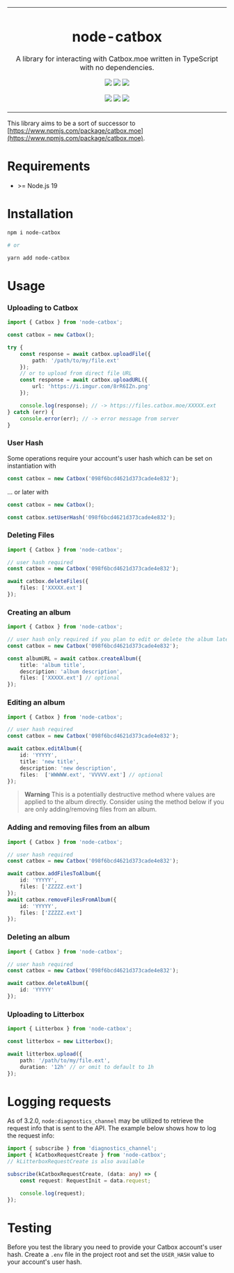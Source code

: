 <p align="center">
	<table>
		<tbody>
			<td align="center">
				<h1>node-catbox</h1>
				<p>A library for interacting with Catbox.moe written in TypeScript with no dependencies.</p>
				<p>
					<a href="https://www.npmjs.com/package/node-catbox"><img src="https://img.shields.io/npm/v/node-catbox?color=crimson&label=node-catbox&logo=npm"></a>
					<a href="https://www.npmjs.com/package/node-catbox"><img src="https://img.shields.io/npm/dt/node-catbox?color=crimson&logo=npm"></a>
					<a href="https://www.npmjs.com/package/node-catbox"><img src="https://img.shields.io/librariesio/release/npm/node-catbox?color=crimson&logo=npm"></a>
				</p>
				<p>
					<a href="https://github.com/depthbomb/node-catbox/releases/latest"><img src="https://img.shields.io/github/release-date/depthbomb/node-catbox.svg?label=Released&logo=github"></a>
					<a href="https://github.com/depthbomb/node-catbox/releases/latest"><img src="https://img.shields.io/github/release/depthbomb/node-catbox.svg?label=Stable&logo=github"></a>
					<a href="https://github.com/depthbomb/node-catbox"><img src="https://img.shields.io/github/repo-size/depthbomb/node-catbox.svg?label=Repo%20Size&logo=github"></a>
				</p>
				<img width="2000" height="0">
			</td>
		</tbody>
	</table>
</p>

This library aims to be a sort of successor to [https://www.npmjs.com/package/catbox.moe](https://www.npmjs.com/package/catbox.moe).

# Requirements

- \>= Node.js 19

# Installation

```sh
npm i node-catbox

# or

yarn add node-catbox
```

# Usage

### Uploading to Catbox

```ts
import { Catbox } from 'node-catbox';

const catbox = new Catbox();

try {
	const response = await catbox.uploadFile({
		path: '/path/to/my/file.ext'
	});
	// or to upload from direct file URL
	const response = await catbox.uploadURL({
		url: 'https://i.imgur.com/8rR6IZn.png'
	});

	console.log(response); // -> https://files.catbox.moe/XXXXX.ext
} catch (err) {
	console.error(err); // -> error message from server
}
```

### User Hash

Some operations require your account's user hash which can be set on instantiation with
```ts
const catbox = new Catbox('098f6bcd4621d373cade4e832');
```
... or later with
```ts
const catbox = new Catbox();

const catbox.setUserHash('098f6bcd4621d373cade4e832');
```

### Deleting Files

```ts
import { Catbox } from 'node-catbox';

// user hash required
const catbox = new Catbox('098f6bcd4621d373cade4e832');

await catbox.deleteFiles({
	files: ['XXXXX.ext']
});
```

### Creating an album

```ts
import { Catbox } from 'node-catbox';

// user hash only required if you plan to edit or delete the album later
const catbox = new Catbox('098f6bcd4621d373cade4e832');

const albumURL = await catbox.createAlbum({
	title: 'album title',
	description: 'album description',
	files: ['XXXXX.ext'] // optional
});
```

### Editing an album

```ts
import { Catbox } from 'node-catbox';

// user hash required
const catbox = new Catbox('098f6bcd4621d373cade4e832');

await catbox.editAlbum({
	id: 'YYYYY',
	title: 'new title',
	description: 'new description',
	files:  ['WWWWW.ext', 'VVVVV.ext'] // optional
});
```

> **Warning**
> This is a potentially destructive method where values are applied to the album directly. Consider using the method below if you are only adding/removing files from an album.

### Adding and removing files from an album

```ts
import { Catbox } from 'node-catbox';

// user hash required
const catbox = new Catbox('098f6bcd4621d373cade4e832');

await catbox.addFilesToAlbum({
	id: 'YYYYY',
	files: ['ZZZZZ.ext']
});
await catbox.removeFilesFromAlbum({
	id: 'YYYYY',
	files: ['ZZZZZ.ext']
});
```

### Deleting an album

```ts
import { Catbox } from 'node-catbox';

// user hash required
const catbox = new Catbox('098f6bcd4621d373cade4e832');

await catbox.deleteAlbum({
	id: 'YYYYY'
});
```

### Uploading to Litterbox

```ts
import { Litterbox } from 'node-catbox';

const litterbox = new Litterbox();

await litterbox.upload({
	path: '/path/to/my/file.ext',
	duration: '12h' // or omit to default to 1h
});
```

# Logging requests

As of 3.2.0, `node:diagnostics_channel` may be utilized to retrieve the request info that is sent to the API. The example below shows how to log the request info:

```ts
import { subscribe } from 'diagnostics_channel';
import { kCatboxRequestCreate } from 'node-catbox';
// kLitterboxRequestCreate is also available

subscribe(kCatboxRequestCreate, (data: any) => {
	const request: RequestInit = data.request;

	console.log(request);
});
```

# Testing

Before you test the library you need to provide your Catbox account's user hash. Create a `.env` file in the project root and set the `USER_HASH` value to your account's user hash.
